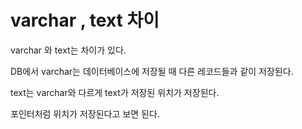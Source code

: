 # varchar , text 차이

varchar 와 text는 차이가 있다.

DB에서 varchar는 데이터베이스에 저장될 때 다른 레코드들과 같이 저장된다.

text는 varchar와 다르게 text가 저장된 위치가 저장된다.

포인터처럼 위치가 저장된다고 보면 된다.